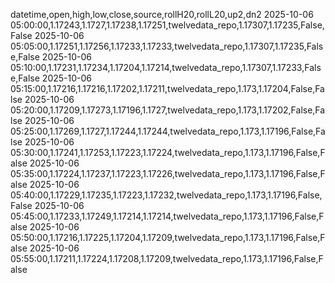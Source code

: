 datetime,open,high,low,close,source,rollH20,rollL20,up2,dn2
2025-10-06 05:00:00,1.17243,1.1727,1.17238,1.17251,twelvedata_repo,1.17307,1.17235,False,False
2025-10-06 05:05:00,1.17251,1.17256,1.17233,1.17233,twelvedata_repo,1.17307,1.17235,False,False
2025-10-06 05:10:00,1.17231,1.17234,1.17204,1.17214,twelvedata_repo,1.17307,1.17233,False,False
2025-10-06 05:15:00,1.17216,1.17216,1.17202,1.17211,twelvedata_repo,1.173,1.17204,False,False
2025-10-06 05:20:00,1.17209,1.17273,1.17196,1.1727,twelvedata_repo,1.173,1.17202,False,False
2025-10-06 05:25:00,1.17269,1.1727,1.17244,1.17244,twelvedata_repo,1.173,1.17196,False,False
2025-10-06 05:30:00,1.17241,1.17253,1.17223,1.17224,twelvedata_repo,1.173,1.17196,False,False
2025-10-06 05:35:00,1.17224,1.17237,1.17223,1.17226,twelvedata_repo,1.173,1.17196,False,False
2025-10-06 05:40:00,1.17229,1.17235,1.17223,1.17232,twelvedata_repo,1.173,1.17196,False,False
2025-10-06 05:45:00,1.17233,1.17249,1.17214,1.17214,twelvedata_repo,1.173,1.17196,False,False
2025-10-06 05:50:00,1.17216,1.17225,1.17204,1.17209,twelvedata_repo,1.173,1.17196,False,False
2025-10-06 05:55:00,1.17211,1.17224,1.17208,1.17209,twelvedata_repo,1.173,1.17196,False,False
